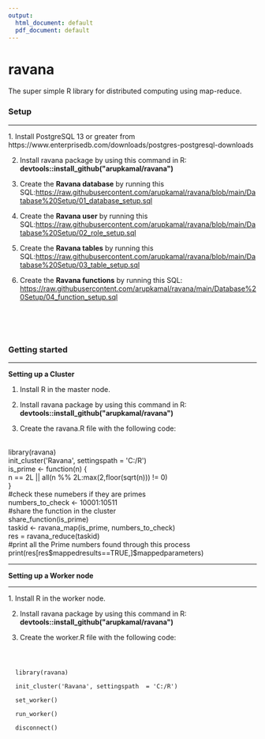 ```yaml
---
output:
  html_document: default
  pdf_document: default
---
```

# ravana
  The super simple R library for distributed computing using map-reduce.
  
  
  
  <h3><b>Setup</b></h3>
  <hr>
  1. Install PostgreSQL 13 or greater from https://www.enterprisedb.com/downloads/postgres-postgresql-downloads
  
  2. Install ravana package by using this command in R:
     <b>devtools::install_github("arupkamal/ravana")</b>
  
  3. Create the <b>Ravana database</b> by running this SQL:https://raw.githubusercontent.com/arupkamal/ravana/blob/main/Database%20Setup/01_database_setup.sql
  
  3. Create the <b>Ravana user</b>   by running this SQL:https://raw.githubusercontent.com/arupkamal/ravana/blob/main/Database%20Setup/02_role_setup.sql
  
  4. Create the <b>Ravana tables</b> by running this SQL:https://raw.githubusercontent.com/arupkamal/ravana/blob/main/Database%20Setup/03_table_setup.sql
  
  5. Create the <b>Ravana functions</b> by running this SQL: https://raw.githubusercontent.com/arupkamal/ravana/main/Database%20Setup/04_function_setup.sql
  
  <br>
  <br>
  <br>

  <h3><b>Getting started</b></h3>
  <hr>
  <b>Setting up a Cluster</b>
  
  1. Install R in the master node. 
  
  2. Install ravana package by using this command in R:
     <b>devtools::install_github("arupkamal/ravana")</b>
     
  3. Create the ravana.R file with the following code:

  <br>
  library(ravana)<br>
  init_cluster('Ravana', settingspath  = 'C:/R')<br>
  is_prime <- function(n) {<br>
    n == 2L || all(n %% 2L:max(2,floor(sqrt(n))) != 0)<br>
    }<br>
  #check these numebers if they are primes<br>
  numbers_to_check <- 10001:10511<br>
  #share the function in the cluster<br>
  share_function(is_prime)<br>
  taskid <- ravana_map(is_prime, numbers_to_check)<br>
  res = ravana_reduce(taskid)<br>
  #print all the Prime numbers found through this process<br>
  print(res[res$mappedresults==TRUE,]$mappedparameters)

  
  <hr>
  
  <b>Setting up a Worker node</b>
  <hr>
  1. Install R in the worker node. 
  
  2. Install ravana package by using this command in R:
     <b>devtools::install_github("arupkamal/ravana")</b>
     
  3. Create the worker.R file with the following code:
  <code>
  <br>
  library(ravana)<br>
  init_cluster('Ravana', settingspath  = 'C:/R')<br>
  set_worker()<br>
  run_worker()<br>
  disconnect()
  </code>
  

